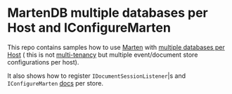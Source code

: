 # MartenDB multiple databases per Host and IConfigureMarten

This repo contains samples how to use [Marten](https://martendb.io)
with [multiple databases per Host](https://martendb.io/configuration/hostbuilder.html#working-with-multiple-marten-databases) (
this is not [multi-tenancy](#multi-tenancy-with-database-per-tenant) but multiple
event/document store configurations per host).

It also shows how to register `IDocumentSessionListener`|s and `IConfigureMarten` [docs](https://martendb.io/configuration/hostbuilder.html#composite-configuration-with-configuremarten) per store.